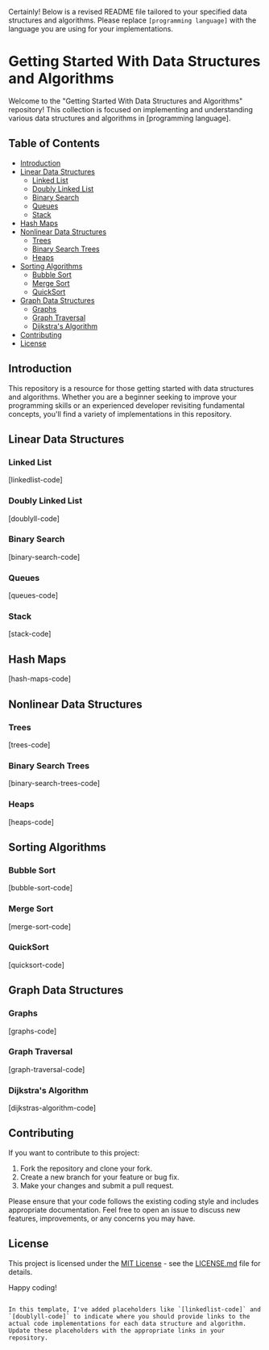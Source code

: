 Certainly! Below is a revised README file tailored to your specified data structures and algorithms. Please replace `[programming language]` with the language you are using for your implementations.

# Getting Started With Data Structures and Algorithms

Welcome to the "Getting Started With Data Structures and Algorithms" repository! This collection is focused on implementing and understanding various data structures and algorithms in [programming language].

## Table of Contents
- [Introduction](#introduction)
- [Linear Data Structures](#linear-data-structures)
  - [Linked List](#linked-list)
  - [Doubly Linked List](#doubly-linked-list)
  - [Binary Search](#binary-search)
  - [Queues](#queues)
  - [Stack](#stack)
- [Hash Maps](#hash-maps)
- [Nonlinear Data Structures](#nonlinear-data-structures)
  - [Trees](#trees)
  - [Binary Search Trees](#binary-search-trees)
  - [Heaps](#heaps)
- [Sorting Algorithms](#sorting-algorithms)
  - [Bubble Sort](#bubble-sort)
  - [Merge Sort](#merge-sort)
  - [QuickSort](#quicksort)
- [Graph Data Structures](#graph-data-structures)
  - [Graphs](#graphs)
  - [Graph Traversal](#graph-traversal)
  - [Dijkstra's Algorithm](#dijkstras-algorithm)
- [Contributing](#contributing)
- [License](#license)

## Introduction

This repository is a resource for those getting started with data structures and algorithms. Whether you are a beginner seeking to improve your programming skills or an experienced developer revisiting fundamental concepts, you'll find a variety of implementations in this repository.

## Linear Data Structures

### Linked List

[linkedlist-code]

### Doubly Linked List

[doublyll-code]

### Binary Search

[binary-search-code]

### Queues

[queues-code]

### Stack

[stack-code]

## Hash Maps

[hash-maps-code]

## Nonlinear Data Structures

### Trees

[trees-code]

### Binary Search Trees

[binary-search-trees-code]

### Heaps

[heaps-code]

## Sorting Algorithms

### Bubble Sort

[bubble-sort-code]

### Merge Sort

[merge-sort-code]

### QuickSort

[quicksort-code]

## Graph Data Structures

### Graphs

[graphs-code]

### Graph Traversal

[graph-traversal-code]

### Dijkstra's Algorithm

[dijkstras-algorithm-code]

## Contributing

If you want to contribute to this project:

1. Fork the repository and clone your fork.
2. Create a new branch for your feature or bug fix.
3. Make your changes and submit a pull request.

Please ensure that your code follows the existing coding style and includes appropriate documentation. Feel free to open an issue to discuss new features, improvements, or any concerns you may have.

## License

This project is licensed under the [MIT License](LICENSE.md) - see the [LICENSE.md](LICENSE.md) file for details.

Happy coding!
```

In this template, I've added placeholders like `[linkedlist-code]` and `[doublyll-code]` to indicate where you should provide links to the actual code implementations for each data structure and algorithm. Update these placeholders with the appropriate links in your repository.

